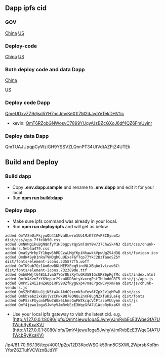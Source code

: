 ## Dapp ipfs cid

### GOV
[China](http://81.70.96.136:8080/ipfs/QmaubCUmoHd3JhzRtNRRR5FjU6ShNu3MAPZ46mGkj8Qw9X/)
[US](http://159.203.170.228:8080/ipfs/QmaubCUmoHd3JhzRtNRRR5FjU6ShNu3MAPZ46mGkj8Qw9X)

### Deploy-code
[China](http://81.70.96.136:8080/ipfs/Qmf3QTyYC3UCybfFqLNuNHekY6ABdcSnddsonwMieKvHA3/)
[US](http://159.203.170.228:8080/ipfs/Qmf3QTyYC3UCybfFqLNuNHekY6ABdcSnddsonwMieKvHA3)

### Both deploy code and data Dapp
[China](http://81.70.96.136:8080/ipfs/QmfN8jUUqddZbE7K1w5AG84GnYJtkC33LtzhDr9mEmWVYT/)

[US](http://159.203.170.228:8080/ipfs/QmZ9SYocTSUjD5uZX1vvQ5UHS5qHKviiBCw74qyzBEhPsk)

### Deploy code Dapp
[QmeUDxyZZ9djsd5YH7ncJmvKeX1t7M2dJyoYeTekDHV1ic](http://81.70.96.136:8080/ipfs/QmeUDxyZZ9djsd5YH7ncJmvKeX1t7M2dJyoYeTekDHV1ic/)

- kevin: [QmT6RZobGNWosvC7899YUqwUzBZcGXoJ6df4QZ6FmUyinr](http://159.203.170.228:8080/ipfs/QmT6RZobGNWosvC7899YUqwUzBZcGXoJ6df4QZ6FmUyinr)

### Deploy data Dapp
QmTUAJUpqpCyWziGH9YSSVZLQnnPT34UtVdtAZFtZ4UTEk



## Build and Deploy

### Build dapp
* Copy **.env.dapp.sample** and rename to **.env.dapp** and edit it for your local.
* Run **npm run build:dapp**

### Deploy dapp
* Make sure ipfs command was already in your local.
* Run **npm run deploy:ipfs** and will get as below

```
added QmYASeUiFkjywQb41bMva8Lwro1Ub1MzK7ZVvPECDyuwXz dist/css/app.7ffe8b50.css
added QmNWHg1kuBgNQnfyY1H3ogpvrqySmTQnY8w737ChwSk4N3 dist/css/chunk-vendors.5eb4a479.css
added QmaSyMrhp7Y1bgw5hRDCzwLMgf6piNhawkkVpwUgZ94d3Q dist/favicon.ico
added QmdW4SyD1nRaTVNDghGuUExaFGfTqo77YkC2BzTaueSZSY dist/fonts/element-icons.535877f5.woff
added QmTK9ub7Qz1Am6owBKLMEPXEeq9indNLXBqbo1vLraw3Ct dist/fonts/element-icons.732389de.ttf
added QmbGMWjtG4B1LJvmG7YGr8NzXyTuGRUS81GcUR86pRgfMc dist/index.html
added QmfW4KzmZrY69epur29zu8DD8ntyXvxrqPstTbUoddGRT5 dist/js/app.js
added QmPn5Z4i2sHZeUp1RPS9UZfRygGxp47naCPgcwCvyxmFaa dist/js/chunk-vendors.js
added QmSZMFdUUuJjjN5taXuAkdG9zcmN3ufev6fZpXEv1gMPwB dist/css
added QmbbYe6zixkBsjVzCPwk9Q78QNQuZnXF8LgNZXfuKiLeFq dist/fonts
added QmP5zsFSycmbPNw2WGx6LhmsGuPWZkcqcVCFtzzoVUUynm dist/js
added QmY4jewu1oga5JwhyVJmRvbEcE3WqeGfA7U1WcbRyKxaKV dist
```

* Use your local ipfs gateway to visit the latest cid.
e.g. [http://127.0.0.1:8080/ipfs/QmY4jewu1oga5JwhyVJmRvbEcE3WqeGfA7U1WcbRyKxaKV](http://127.0.0.1:8080/ipfs/QmY4jewu1oga5JwhyVJmRvbEcE3WqeGfA7U1WcbRyKxaKV)

/ip4/81.70.96.136/tcp/4001/p2p/12D3KooWSGik59nn8CSXWL2WprsbKbRmYforZ6ZTuhVCWznBJdYF
